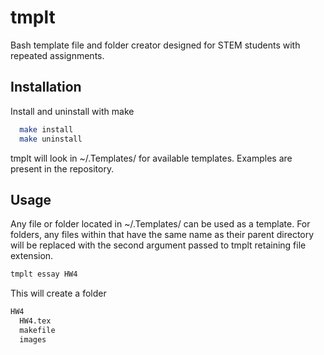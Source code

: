 # tmplt

Bash template file and folder creator designed for STEM students with repeated assignments.


## Installation

Install and uninstall with make

```bash
  make install
  make uninstall
```

tmplt will look in ~/.Templates/ for available templates. Examples are present in the
repository.
    
## Usage

Any file or folder located in ~/.Templates/ can be used as a template.
For folders, any files within that have the same name as their parent directory will be
replaced with the second argument passed to tmplt retaining file extension.
```bash
tmplt essay HW4
```
This will create a folder
```bash
HW4
  HW4.tex
  makefile
  images
``` 
